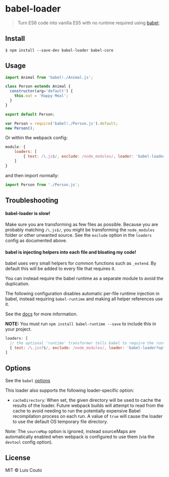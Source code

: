 # babel-loader

> Turn ES6 code into vanilla ES5 with no runtime required using [babel](https://github.com/babel/babel);

## Install

```
$ npm install --save-dev babel-loader babel-core
```

## Usage

```javascript
import Animal from 'babel!./Animal.js';

class Person extends Animal {
  constructor(arg='default') {
    this.eat = 'Happy Meal';
  }
}

export default Person;
```

```javascript
var Person = require('babel!./Person.js').default;
new Person();
```

Or within the webpack config:

```javascript
module: {
    loaders: [
        { test: /\.js$/, exclude: /node_modules/, loader: 'babel-loader'}
    ]
}
```

and then import normally:

```javascript
import Person from './Person.js';
```

## Troubleshooting

#### babel-loader is slow!

Make sure you are transforming as few files as possible. Because you are probably 
matching `/\.js$/`, you might be transforming the `node_modules` folder or other unwanted
source. See the `exclude` option in the `loaders` config as documented above.

#### babel is injecting helpers into each file and bloating my code!

babel uses very small helpers for common functions such as `_extend`. By default
this will be added to every file that requires it.

You can instead require the babel runtime as a separate module to avoid the duplication.

The following configuration disables automatic per-file runtime injection in babel, instead
requiring `babel-runtime` and making all helper references use it.

See the [docs](https://babeljs.io/docs/usage/runtime) for more information.

**NOTE:** You must run `npm install babel-runtime --save` to include this in your project.

```javascript
loaders: [
  // the optional 'runtime' transformer tells babel to require the runtime instead of inlining it.
  { test: /\.jsx?$/, exclude: /node_modules/, loader: 'babel-loader?optional=runtime' }
]
```

## Options

See the `babel` [options](http://babeljs.io/docs/usage/options/)

This loader also supports the following loader-specific option:

* `cacheDirectory`: When set, the given directory will be used to cache the results of the loader.
  Future webpack builds will attempt to read from the cache to avoid needing to run the potentially
  expensive Babel recompilation process on each run. A value of `true` will cause the loader to
  use the default OS temporary file directory.

Note: The `sourceMap` option is ignored, instead sourceMaps are automatically enabled when webpack is configured to use them (via the `devtool` config option).

## License

MIT © Luis Couto
